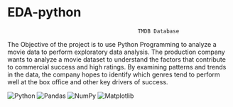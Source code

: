 # EDA-python
                                             TMDB Database
The Objective of the project is to use Python Programming to analyze a movie data to perform exploratory data analysis. 
The production company wants to analyze a movie dataset to understand the factors that contribute to commercial success and high ratings. 
By examining patterns and trends in the data, the company hopes to identify which genres tend to perform well at the box office and other key drivers of success. 

![Python](https://img.shields.io/badge/python-3670A0?style=for-the-badge&logo=python&logoColor=ffdd54) ![Pandas](https://img.shields.io/badge/pandas-%23150458.svg?style=for-the-badge&logo=pandas&logoColor=white) ![NumPy](https://img.shields.io/badge/numpy-%23013243.svg?style=for-the-badge&logo=numpy&logoColor=white) ![Matplotlib](https://img.shields.io/badge/Matplotlib-%23ffffff.svg?style=for-the-badge&logo=Matplotlib&logoColor=black)
